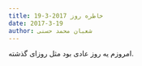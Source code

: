 ```yaml
---
title: خاطره روز 2017-3-19
date: 2017-3-19
author: شعبان محمد حسنی
---
```


امروزم یه روز عادی بود مثل روزای گذشته.